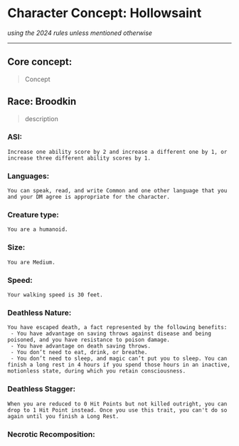 # Character Concept: Hollowsaint
*using the 2024 rules unless mentioned otherwise*

---
## Core concept:
> Concept

## Race: Broodkin 
> description

### ASI:
```
Increase one ability score by 2 and increase a different one by 1, or increase three different ability scores by 1.
```

### Languages:
```
You can speak, read, and write Common and one other language that you and your DM agree is appropriate for the character.
```

### Creature type:
```
You are a humanoid.
```

### Size:
```
You are Medium.
```

### Speed:
```
Your walking speed is 30 feet.
```

### Deathless Nature:
```
You have escaped death, a fact represented by the following benefits:
 - You have advantage on saving throws against disease and being poisoned, and you have resistance to poison damage.
 - You have advantage on death saving throws.
 - You don’t need to eat, drink, or breathe.
 - You don’t need to sleep, and magic can’t put you to sleep. You can finish a long rest in 4 hours if you spend those hours in an inactive, motionless state, during which you retain consciousness.
```

### Deathless Stagger:
```
When you are reduced to 0 Hit Points but not killed outright, you can drop to 1 Hit Point instead. Once you use this trait, you can't do so again until you finish a Long Rest.
```

###  Necrotic Recomposition:
```

```